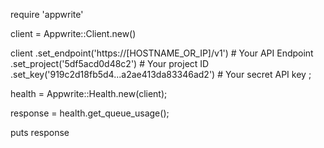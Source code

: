 require 'appwrite'

client = Appwrite::Client.new()

client
    .set_endpoint('https://[HOSTNAME_OR_IP]/v1') # Your API Endpoint
    .set_project('5df5acd0d48c2') # Your project ID
    .set_key('919c2d18fb5d4...a2ae413da83346ad2') # Your secret API key
;

health = Appwrite::Health.new(client);

response = health.get_queue_usage();

puts response